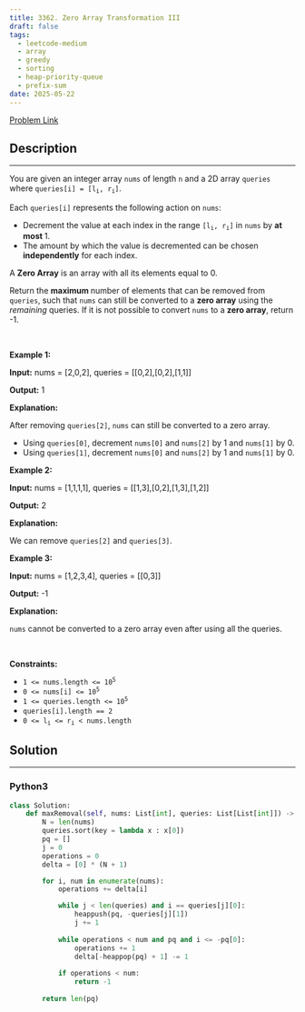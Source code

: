 ```yaml
---
title: 3362. Zero Array Transformation III
draft: false
tags: 
  - leetcode-medium
  - array
  - greedy
  - sorting
  - heap-priority-queue
  - prefix-sum
date: 2025-05-22
---
```


[Problem Link](https://leetcode.com/problems/zero-array-transformation-iii/)

## Description

---
<p>You are given an integer array <code>nums</code> of length <code>n</code> and a 2D array <code>queries</code> where <code>queries[i] = [l<sub>i</sub>, r<sub>i</sub>]</code>.</p>

<p>Each <code>queries[i]</code> represents the following action on <code>nums</code>:</p>

<ul>
	<li>Decrement the value at each index in the range <code>[l<sub>i</sub>, r<sub>i</sub>]</code> in <code>nums</code> by <strong>at most</strong><strong> </strong>1.</li>
	<li>The amount by which the value is decremented can be chosen <strong>independently</strong> for each index.</li>
</ul>

<p>A <strong>Zero Array</strong> is an array with all its elements equal to 0.</p>

<p>Return the <strong>maximum </strong>number of elements that can be removed from <code>queries</code>, such that <code>nums</code> can still be converted to a <strong>zero array</strong> using the <em>remaining</em> queries. If it is not possible to convert <code>nums</code> to a <strong>zero array</strong>, return -1.</p>

<p>&nbsp;</p>
<p><strong class="example">Example 1:</strong></p>

<div class="example-block">
<p><strong>Input:</strong> <span class="example-io">nums = [2,0,2], queries = [[0,2],[0,2],[1,1]]</span></p>

<p><strong>Output:</strong> <span class="example-io">1</span></p>

<p><strong>Explanation:</strong></p>

<p>After removing <code>queries[2]</code>, <code>nums</code> can still be converted to a zero array.</p>

<ul>
	<li>Using <code>queries[0]</code>, decrement <code>nums[0]</code> and <code>nums[2]</code> by 1 and <code>nums[1]</code> by 0.</li>
	<li>Using <code>queries[1]</code>, decrement <code>nums[0]</code> and <code>nums[2]</code> by 1 and <code>nums[1]</code> by 0.</li>
</ul>
</div>

<p><strong class="example">Example 2:</strong></p>

<div class="example-block">
<p><strong>Input:</strong> <span class="example-io">nums = [1,1,1,1], queries = [[1,3],[0,2],[1,3],[1,2]]</span></p>

<p><strong>Output:</strong> <span class="example-io">2</span></p>

<p><strong>Explanation:</strong></p>

<p>We can remove <code>queries[2]</code> and <code>queries[3]</code>.</p>
</div>

<p><strong class="example">Example 3:</strong></p>

<div class="example-block">
<p><strong>Input:</strong> <span class="example-io">nums = [1,2,3,4], queries = [[0,3]]</span></p>

<p><strong>Output:</strong> <span class="example-io">-1</span></p>

<p><strong>Explanation:</strong></p>

<p><code>nums</code> cannot be converted to a zero array even after using all the queries.</p>
</div>

<p>&nbsp;</p>
<p><strong>Constraints:</strong></p>

<ul>
	<li><code>1 &lt;= nums.length &lt;= 10<sup>5</sup></code></li>
	<li><code>0 &lt;= nums[i] &lt;= 10<sup>5</sup></code></li>
	<li><code>1 &lt;= queries.length &lt;= 10<sup>5</sup></code></li>
	<li><code>queries[i].length == 2</code></li>
	<li><code>0 &lt;= l<sub>i</sub> &lt;= r<sub>i</sub> &lt; nums.length</code></li>
</ul>


## Solution

---
### Python3
``` py title='zero-array-transformation-iii'
class Solution:
    def maxRemoval(self, nums: List[int], queries: List[List[int]]) -> int:
        N = len(nums)
        queries.sort(key = lambda x : x[0])
        pq = []
        j = 0
        operations = 0
        delta = [0] * (N + 1)

        for i, num in enumerate(nums):
            operations += delta[i]

            while j < len(queries) and i == queries[j][0]:
                heappush(pq, -queries[j][1])
                j += 1
            
            while operations < num and pq and i <= -pq[0]:
                operations += 1
                delta[-heappop(pq) + 1] -= 1
            
            if operations < num:
                return -1
        
        return len(pq)
```

